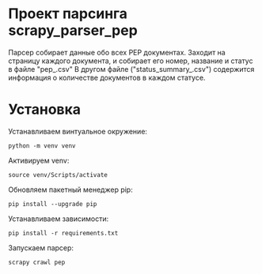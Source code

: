 # Проект парсинга scrapy_parser_pep
Парсер собирает данные обо всех PEP документах. Заходит на страницу каждого документа,
и собирает его номер, название и статус в файле "pep_.csv"
В другом файле ("status_summary_.csv") содержится информация о количестве документов в каждом статусе.
# Установка

Устанавливаем винтуальное окружение:

```
python -m venv venv
```

Активируем venv:

```
source venv/Scripts/activate
```

Обновляем пакетный менеджер pip:

```
pip install --upgrade pip
```

Устанавливаем зависимости:

```
pip install -r requirements.txt
```

Запускаем парсер:

```
scrapy crawl pep
```
